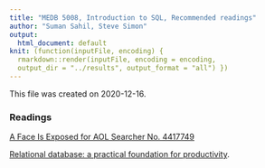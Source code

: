 ```yaml
---
title: "MEDB 5008, Introduction to SQL, Recommended readings"
author: "Suman Sahil, Steve Simon"
output:
  html_document: default
knit: (function(inputFile, encoding) {
  rmarkdown::render(inputFile, encoding = encoding,
  output_dir = "../results", output_format = "all") })  
---
```


This file was created on 2020-12-16.

### Readings

[A Face Is Exposed for AOL Searcher No. 4417749](https://www.nytimes.com/2006/08/09/technology/09aol.html)

[Relational database: a practical foundation for productivity](https://dl.acm.org/doi/pdf/10.1145/1283920.1283937).

